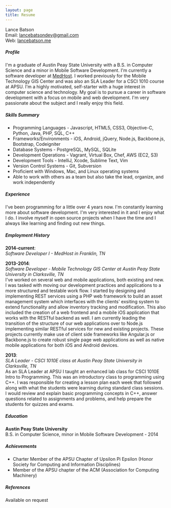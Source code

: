 ```yaml
---
layout: page
title: Resume
---
```

Lance Batson  
Email: [lancebatsondev@gmail.com](mailto:lancebatsondev@gmail.com)  
Web: [lancebatson.me](http://lancebatson.me)
<br>
##### Profile
I'm a graduate of Austin Peay State University with a B.S. in Computer Science and a minor in Mobile Software Development. I'm currently a software developer at [MedHost](http://www.medhost.com/). I worked previously for the Mobile Technology GIS Center and was also an SLA Leader for a CSCI 1010 course at APSU. I'm a highly motivated, self-starter with a huge interest in computer science and technology. My goal is to pursue a career in software development with a focus on mobile and web development. I'm very passionate about the subject and I really enjoy this field.

##### Skills Summary
- Programming Languages - Javascript, HTML5, CSS3, Objective-C, Python, Java, PHP, SQL, C++
- Frameworks/Environments -  iOS, Android, jQuery, Node.js, Backbone.js, Bootstrap, Codeigniter
- Database Systems - PostgreSQL, MySQL, SQLite
- Development Operations - Vagrant, Virtual Box, Chef, AWS (EC2, S3)
- Development Tools - IntelliJ, Xcode, Sublime Text, Vim
- Version Control Systems - Git, Subversion
- Proficient with Windows, Mac, and Linux operating systems
- Able to work with others as a team but also take the lead, organize, and work independently

##### Experience
I've been programming for a little over 4 years now. I'm constantly learning more about software development. I'm very interested in it and I enjoy what I do. I involve myself in open source projects when I have the time and I always like learning and finding out new things.

##### Employment History
**2014-current**:<br>
*Software Developer I - MedHost in Franklin, TN*<br>

**2013-2014**:<br>
*Software Developer - Mobile Technology GIS Center at Austin Peay State University in Clarksville, TN*<br>
I've worked on several web and mobile applications, both existing and new. I was tasked with moving our development practices and applications to a more structured and testable work flow. I started by designing and implementing REST services using a PHP web framework to build an asset management system which interfaces with the clients' exsiting system to extend functionality and allow inventory tracking and modification. This also included the creation of a web frontend and a mobile iOS application that works with the RESTful backend as well. I am currently leading the transition of the structure of our web applications over to Node.js implementing similar RESTful services for new and existing projects. These projects currently make use of client side frameworks like Angular.js or Backbone.js to create robust single page web applications as well as native mobile applications for both iOS and Android devices.

**2013**:<br>
*SLA Leader - CSCI 1010E class at Austin Peay State University in Clarksville, TN*<br>
As an SLA Leader at APSU I taught an enhanced lab class for CSCI 1010E Intro to Programming. This was an introductory class to programming using C++. I was responsible for creating a lesson plan each week that followed along with what the students were learning during standard class sessions. I would review and explain basic programming concepts in C++, answer questions related to assignments and problems, and help prepare the students for quizzes and exams.

##### Education
**Austin Peay State University**<br>
B.S. in Computer Science, minor in Mobile Software Development - 2014

##### Achievements
- Charter Member of the APSU Chapter of Upsilon Pi Epsilon (Honor Society for Computing and Information Disciplines)
- Member of the APSU chapter of the ACM (Association for Computing Machinery)

##### References
Available on request

